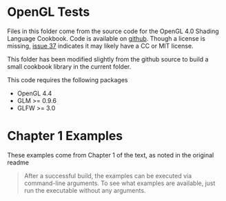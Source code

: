 # OpenGL Tests

Files in this folder come from the source code for the OpenGL 4.0 Shading Language Cookbook. Code is available on [github](https://github.com/daw42/glslcookbook). Though a license is missing, [issue 37](https://github.com/daw42/glslcookbook/issues/37) indicates it may likely have a CC or MIT license. 


This folder has been modified slightly from the github source to build a small cookbook library in the current folder. 

This code requires the following packages

 * OpenGL 4.4
 * GLM >= 0.9.6
 * GLFW >= 3.0 


# Chapter 1 Examples

These examples come from Chapter 1 of the text, as noted in the original readme

> After a successful build, the examples can be executed via command-line arguments.  To see what examples are available, just run the executable
without any arguments.


